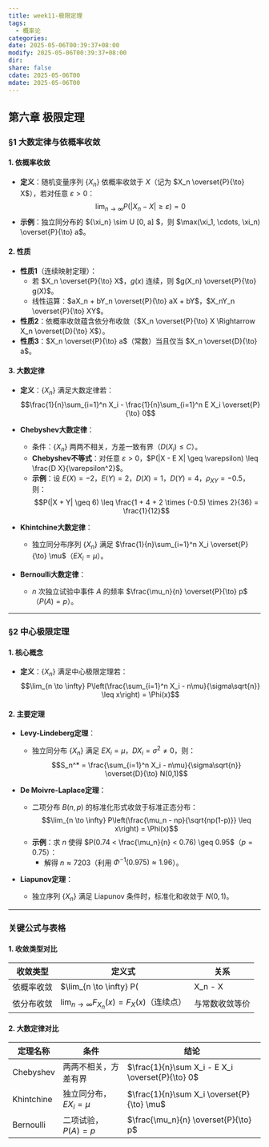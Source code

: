 ```yaml
---
title: week11-极限定理
tags:
  - 概率论
categories: 
date: 2025-05-06T00:39:37+08:00
modify: 2025-05-06T00:39:37+08:00
dir: 
share: false
cdate: 2025-05-06T00
mdate: 2025-05-06T00
---
```


## 第六章 极限定理

### §1 大数定律与依概率收敛

#### 1. 依概率收敛
- **定义**：随机变量序列 $\{X_n\}$ 依概率收敛于 $X$（记为 $X_n \overset{P}{\to} X$），若对任意 $\varepsilon > 0$：
  $$\lim_{n \to \infty} P(|X_n - X| \geq \varepsilon) = 0$$
- **示例**：独立同分布的 $\{\xi_n\} \sim U [0, a] $，则 $\max(\xi_1, \cdots, \xi_n) \overset{P}{\to} a$。

#### 2. 性质
- **性质1**（连续映射定理）：
  - 若 $X_n \overset{P}{\to} X$，$g(x)$ 连续，则 $g(X_n) \overset{P}{\to} g(X)$。
  - 线性运算：$aX_n + bY_n \overset{P}{\to} aX + bY$，$X_nY_n \overset{P}{\to} XY$。
- **性质2**：依概率收敛蕴含依分布收敛（$X_n \overset{P}{\to} X \Rightarrow X_n \overset{D}{\to} X$）。
- **性质3**：$X_n \overset{P}{\to} a$（常数）当且仅当 $X_n \overset{D}{\to} a$。

#### 3. 大数定律
- **定义**：$\{X_n\}$ 满足大数定律若：
  $$\frac{1}{n}\sum_{i=1}^n X_i - \frac{1}{n}\sum_{i=1}^n E X_i \overset{P}{\to} 0$$
- **Chebyshev大数定律**：
  - 条件：$\{X_n\}$ 两两不相关，方差一致有界（$D(X_i) \leq C$）。
  - **Chebyshev不等式**：对任意 $\varepsilon > 0$，$P(|X - E X| \geq \varepsilon) \leq \frac{D X}{\varepsilon^2}$。
  - **示例**：设 $E(X)=-2$，$E(Y)=2$，$D(X)=1$，$D(Y)=4$，$\rho_{XY}=-0.5$，则：
    $$P(|X + Y| \geq 6) \leq \frac{1 + 4 + 2 \times (-0.5) \times 2}{36} = \frac{1}{12}$$

- **Khintchine大数定律**：
  - 独立同分布序列 $\{X_n\}$ 满足 $\frac{1}{n}\sum_{i=1}^n X_i \overset{P}{\to} \mu$（$E X_i = \mu$）。
- **Bernoulli大数定律**：
  - $n$ 次独立试验中事件 $A$ 的频率 $\frac{\mu_n}{n} \overset{P}{\to} p$（$P(A)=p$）。

---

### §2 中心极限定理

#### 1. 核心概念
- **定义**：$\{X_n\}$ 满足中心极限定理若：
  $$\lim_{n \to \infty} P\left(\frac{\sum_{i=1}^n X_i - n\mu}{\sigma\sqrt{n}} \leq x\right) = \Phi(x)$$

#### 2. 主要定理
- **Levy-Lindeberg定理**：
  - 独立同分布 $\{X_n\}$ 满足 $E X_i = \mu$，$D X_i = \sigma^2 \neq 0$，则：
    $$S_n^* = \frac{\sum_{i=1}^n X_i - n\mu}{\sigma\sqrt{n}} \overset{D}{\to} N(0,1)$$
- **De Moivre-Laplace定理**：
  - 二项分布 $B(n,p)$ 的标准化形式收敛于标准正态分布：
    $$\lim_{n \to \infty} P\left(\frac{\mu_n - np}{\sqrt{np(1-p)}} \leq x\right) = \Phi(x)$$
  - **示例**：求 $n$ 使得 $P(0.74 < \frac{\mu_n}{n} < 0.76) \geq 0.95$（$p=0.75$）：
    - 解得 $n \approx 7203$（利用 $\Phi^{-1}(0.975) \approx 1.96$）。

- **Liapunov定理**：
  - 独立序列 $\{X_n\}$ 满足 Liapunov 条件时，标准化和收敛于 $N(0,1)$。

---

### 关键公式与表格
#### 1. 收敛类型对比
| 收敛类型       | 定义式                                                                 | 关系               |
|----------------|-----------------------------------------------------------------------|--------------------|
| 依概率收敛     | $\lim_{n \to \infty} P(|X_n - X| \geq \varepsilon) = 0$              | $\Rightarrow$ 依分布收敛 |
| 依分布收敛     | $\lim_{n \to \infty} F_{X_n}(x) = F_X(x)$（连续点）                  | 与常数收敛等价     |

#### 2. 大数定律对比
| 定理名称       | 条件                               | 结论                               |
|----------------|------------------------------------|------------------------------------|
| Chebyshev      | 两两不相关，方差有界               | $\frac{1}{n}\sum X_i - E X_i \overset{P}{\to} 0$ |
| Khintchine     | 独立同分布，$E X_i = \mu$          | $\frac{1}{n}\sum X_i \overset{P}{\to} \mu$      |
| Bernoulli      | 二项试验，$P(A)=p$                 | $\frac{\mu_n}{n} \overset{P}{\to} p$           |
